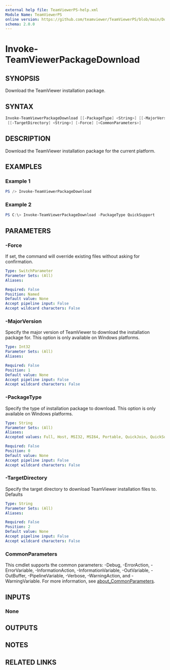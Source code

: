 ```yaml
---
external help file: TeamViewerPS-help.xml
Module Name: TeamViewerPS
online version: https://github.com/teamviewer/TeamViewerPS/blob/main/Docs/Help/Invoke-TeamViewerPackageDownload.md
schema: 2.0.0
---
```


# Invoke-TeamViewerPackageDownload

## SYNOPSIS

Download the TeamViewer installation package.

## SYNTAX

```powershell
Invoke-TeamViewerPackageDownload [[-PackageType] <String>] [[-MajorVersion] <Int32>]
 [[-TargetDirectory] <String>] [-Force] [<CommonParameters>]
```

## DESCRIPTION

Download the TeamViewer installation package for the current platform.

## EXAMPLES

### Example 1

```powershell
PS /> Invoke-TeamViewerPackageDownload
```

### Example 2

```powershell
PS C:\> Invoke-TeamViewerPackageDownload -PackageType QuickSupport
```

## PARAMETERS

### -Force

If set, the command will override existing files without asking for
confirmation.

```yaml
Type: SwitchParameter
Parameter Sets: (All)
Aliases:

Required: False
Position: Named
Default value: None
Accept pipeline input: False
Accept wildcard characters: False
```

### -MajorVersion

Specify the major version of TeamViewer to download the installation package
for. This option is only available on Windows platforms.

```yaml
Type: Int32
Parameter Sets: (All)
Aliases:

Required: False
Position: 1
Default value: None
Accept pipeline input: False
Accept wildcard characters: False
```

### -PackageType

Specify the type of installation package to download. This option is only
available on Windows platforms.

```yaml
Type: String
Parameter Sets: (All)
Aliases:
Accepted values: Full, Host, MSI32, MSI64, Portable, QuickJoin, QuickSupport, Full64Bit

Required: False
Position: 0
Default value: None
Accept pipeline input: False
Accept wildcard characters: False
```

### -TargetDirectory

Specify the target directory to download TeamViewer installation files to.
Defaults 

```yaml
Type: String
Parameter Sets: (All)
Aliases:

Required: False
Position: 2
Default value: None
Accept pipeline input: False
Accept wildcard characters: False
```

### CommonParameters

This cmdlet supports the common parameters: -Debug, -ErrorAction, -ErrorVariable, -InformationAction, -InformationVariable, -OutVariable, -OutBuffer, -PipelineVariable, -Verbose, -WarningAction, and -WarningVariable. For more information, see [about_CommonParameters](http://go.microsoft.com/fwlink/?LinkID=113216).

## INPUTS

### None

## OUTPUTS

## NOTES

## RELATED LINKS
